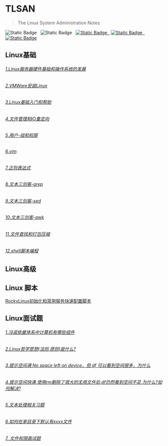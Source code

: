 # TLSAN
> The Linux System Administration Notes

<img alt="Static Badge" src="https://img.shields.io/badge/Linux-Shell-blue">&nbsp;&nbsp;
<img alt="Static Badge" src="https://img.shields.io/badge/License-MPL--2.0-yellow">&nbsp;&nbsp;
<a href="https://hub.docker.com/" style="text-decoration=none"><img alt="Static Badge" src="https://img.shields.io/badge/docker-red">&nbsp;&nbsp;</a>
<a href="https://nginx.org/en/download.html"><img alt="Static Badge" src="https://img.shields.io/badge/nginx-gray">&nbsp;&nbsp;</a>
<a href="https://www.vim.org/"><img alt="Static Badge" src="https://img.shields.io/badge/vim-purple"></a>



## Linux基础
###### [1.Linux服务器硬件基础和操作系统的发展](./LinuxBasics/1.Linux服务器硬件基础和操作系统的发展.md)
###### [2.VMWare安装Linux](./LinuxBasics/2.VMWare安装Linux.md)
###### [3.Linux基础入门和帮助](./LinuxBasics/3.Linux基础入门和帮助.md)
###### [4.文件管理和IO重定向](./LinuxBasics/4.文件管理和IO重定向.md)
###### [5.用户-组和权限](./LinuxBasics/5.用户-组和权限.md)
###### [6.vim](./LinuxBasics/6.vim.md)
###### [7.正则表达式](./LinuxBasics/7.正则表达式.md)
###### [8.文本三剑客-grep](./LinuxBasics/8.grep.md)
###### [9.文本三剑客-sed](./LinuxBasics/9.sed.md)
###### [10.文本三剑客-awk](./LinuxBasics/10.awk.md)
###### [11.文件查找和打包压缩](./LinuxBasics/11.文件查找和打包压缩.md)
###### [12.shell脚本编程](./LinuxBasics/12.shell脚本编程.md)



## Linux高级



## Linux 脚本
[RockyLinux初始化和常用服务快速配置脚本](./scripts/)


## Linux面试题 
###### [1.冯诺依曼体系中计算机有哪些组件](./Interview/冯诺依曼体系中计算机有哪些组件.md)
###### [2.Linux哲学思想(法则,原则)是什么?](./Interview/Linux哲学思想(法则,原则)是什么.md)
###### [3.提示空间满 No space left on device，但 df 可以看到空间很多，为什么](./Interview/提示空间满Nospaceleftondevice但df可以看到空间很多,为什么.md)
###### [4.提示空间快满,使用rm删除了很大的无用文件后,df仍然看到空间不足,为什么?如何解决?](./Interview/提示空间快满,使用rm删除了很大的无用文件后,df仍然看到空间不足,为什么如何解决.md)

###### [5.文本处理相关习题](./Interview/TextExercise.md)
###### [6.如何在家目录下默认有xxxx文件](./Interview/如何在家目录下默认有xxxx文件.md)
###### [7. 文件权限面试题](./Interview/文件权限面试题.md)




